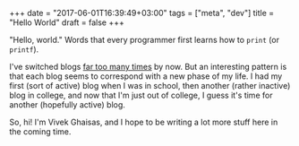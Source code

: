 +++
date = "2017-06-01T16:39:49+03:00"
tags = ["meta", "dev"]
title = "Hello World"
draft = false
+++

"Hello, world." Words that every programmer first learns how to `print` (or `printf`).
<!--more-->

I've switched blogs <a href="http://polybuildr.github.io/old-blog/bit-nebula-and-petroglyph/" target="_blank" rel="nofollow">far too many times</a> by now. But an interesting pattern is that each blog seems to correspond with a new phase of my life. I had my first (sort of active) blog when I was in school, then another (rather inactive) blog in college, and now that I'm just out of college, I guess it's time for another (hopefully active) blog.

So, hi! I'm Vivek Ghaisas, and I hope to be writing a lot more stuff here in the coming time.
